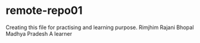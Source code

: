 # remote-repo01
Creating this file for practising and learning purpose.
Rimjhim Rajani
Bhopal
Madhya Pradesh
A learner
